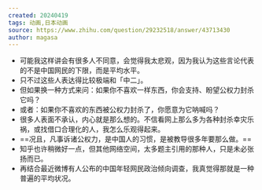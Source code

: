 ```yaml
---
created: 20240419
tags: 动画,日本动画
source: https://www.zhihu.com/question/29232518/answer/43713430
author: magasa
---
```


- 可能我这样讲会有很多人不同意，会觉得我太悲观，因为我认为这些言论代表的不是中国网民的下限，而是平均水平。
- 只不过这些人表达得比较极端和「中二」。
- 但如果换一种方式来问：如果你不喜欢一样东西，你会支持、盼望公权力封杀它吗？
- 或者：如果你不喜欢的东西被公权力封杀了，你愿意为它呐喊吗？
- 很多人表面不承认，内心就是那么想的。不信看网上那么多为各种封杀幸灾乐祸，或找借口合理化的人，我怎么乐观得起来。
- ==况且，凡事诉诸公权力，是中国人的习惯，是被教导很多年要那么做。==
- 知乎也许稍微好一点，但其他网络空间，太多题主引用的那种人，只是未必张扬而已。
- 再结合最近微博有人公布的中国年轻网民政治倾向调查，我真觉得那就是一种普遍的平均状况。